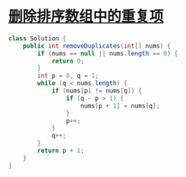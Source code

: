 # [删除排序数组中的重复项](https://leetcode-cn.com/problems/remove-duplicates-from-sorted-array/)

```java
class Solution {
    public int removeDuplicates(int[] nums) {
        if (nums == null || nums.length == 0) {
            return 0;
        }
        int p = 0, q = 1;
        while (q < nums.length) {
            if (nums[p] != nums[q]) {
                if (q - p > 1) {
                    nums[p + 1] = nums[q];
                }
                p++;
            }
            q++;
        }
        return p + 1;
    }
}
```

